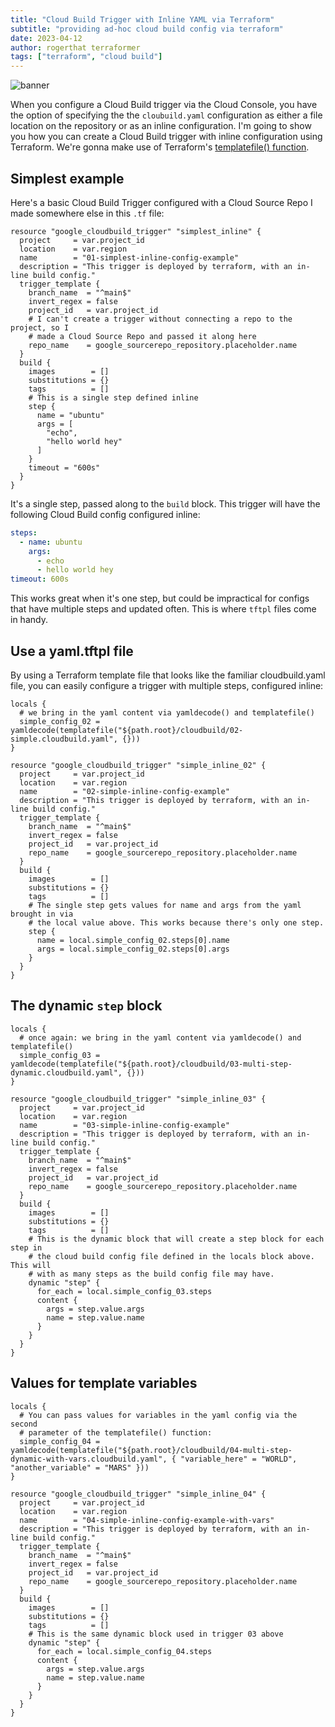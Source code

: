 ```yaml
---
title: "Cloud Build Trigger with Inline YAML via Terraform"
subtitle: "providing ad-hoc cloud build config via terraform"
date: 2023-04-12
author: rogerthat terraformer
tags: ["terraform", "cloud build"]
---
```


![banner](/img/inline-config.png)

When you configure a Cloud Build trigger via the Cloud Console, you have the
option of specifying the the `cloubuild.yaml` configuration as either a file
location on the repository or as an inline configuration.  I'm going to show you
how you can create a Cloud Build trigger with inline configuration using
Terraform. We're gonna make use of Terraform's [templatefile() function](https://developer.hashicorp.com/terraform/language/functions/templatefile).    
<!--more-->

## Simplest example
Here's a basic Cloud Build Trigger configured with a Cloud Source Repo I made 
somewhere else in this `.tf` file:

```
resource "google_cloudbuild_trigger" "simplest_inline" {
  project     = var.project_id
  location    = var.region
  name        = "01-simplest-inline-config-example"
  description = "This trigger is deployed by terraform, with an in-line build config."
  trigger_template {
    branch_name  = "^main$"
    invert_regex = false
    project_id   = var.project_id
    # I can't create a trigger without connecting a repo to the project, so I 
    # made a Cloud Source Repo and passed it along here
    repo_name    = google_sourcerepo_repository.placeholder.name
  }
  build {
    images        = []
    substitutions = {}
    tags          = []
    # This is a single step defined inline
    step {
      name = "ubuntu"
      args = [
        "echo",
        "hello world hey"
      ]
    }
    timeout = "600s"
  }
}
```

It's a single step, passed along to the `build` block. This trigger will have the following Cloud Build config 
configured inline:

```yaml
steps:
  - name: ubuntu
    args:
      - echo
      - hello world hey
timeout: 600s

```
This works great when it's one step, but could be impractical for configs that 
have multiple steps and updated often.  This is where `tftpl` files come in 
handy.

## Use a yaml.tftpl file
By using a Terraform template file that looks like the familiar cloudbuild.yaml 
file, you can easily configure a trigger with multiple steps, configured inline:

```
locals {
  # we bring in the yaml content via yamldecode() and templatefile()
  simple_config_02 = yamldecode(templatefile("${path.root}/cloudbuild/02-simple.cloudbuild.yaml", {}))
}

resource "google_cloudbuild_trigger" "simple_inline_02" {
  project     = var.project_id
  location    = var.region
  name        = "02-simple-inline-config-example"
  description = "This trigger is deployed by terraform, with an in-line build config."
  trigger_template {
    branch_name  = "^main$"
    invert_regex = false
    project_id   = var.project_id
    repo_name    = google_sourcerepo_repository.placeholder.name
  }
  build {
    images        = []
    substitutions = {}
    tags          = []
    # The single step gets values for name and args from the yaml brought in via
    # the local value above. This works because there's only one step.
    step {
      name = local.simple_config_02.steps[0].name
      args = local.simple_config_02.steps[0].args
    }
  }
}
```

## The dynamic `step` block

```
locals {
  # once again: we bring in the yaml content via yamldecode() and templatefile()
  simple_config_03 = yamldecode(templatefile("${path.root}/cloudbuild/03-multi-step-dynamic.cloudbuild.yaml", {}))
}

resource "google_cloudbuild_trigger" "simple_inline_03" {
  project     = var.project_id
  location    = var.region
  name        = "03-simple-inline-config-example"
  description = "This trigger is deployed by terraform, with an in-line build config."
  trigger_template {
    branch_name  = "^main$"
    invert_regex = false
    project_id   = var.project_id
    repo_name    = google_sourcerepo_repository.placeholder.name
  }
  build {
    images        = []
    substitutions = {}
    tags          = []
    # This is the dynamic block that will create a step block for each step in
    # the cloud build config file defined in the locals block above. This will
    # with as many steps as the build config file may have.
    dynamic "step" {
      for_each = local.simple_config_03.steps
      content {
        args = step.value.args
        name = step.value.name
      }
    }
  }
}
```

## Values for template variables 

```
locals {
  # You can pass values for variables in the yaml config via the second 
  # parameter of the templatefile() function:
  simple_config_04 = yamldecode(templatefile("${path.root}/cloudbuild/04-multi-step-dynamic-with-vars.cloudbuild.yaml", { "variable_here" = "WORLD", "another_variable" = "MARS" }))
}

resource "google_cloudbuild_trigger" "simple_inline_04" {
  project     = var.project_id
  location    = var.region
  name        = "04-simple-inline-config-example-with-vars"
  description = "This trigger is deployed by terraform, with an in-line build config."
  trigger_template {
    branch_name  = "^main$"
    invert_regex = false
    project_id   = var.project_id
    repo_name    = google_sourcerepo_repository.placeholder.name
  }
  build {
    images        = []
    substitutions = {}
    tags          = []
    # This is the same dynamic block used in trigger 03 above
    dynamic "step" {
      for_each = local.simple_config_04.steps
      content {
        args = step.value.args
        name = step.value.name
      }
    }
  }
}
```